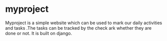 # myproject
Myproject is a simple website which can be used to mark our daily activities and tasks .The tasks can be tracked by the check ark whether they are done or not.
It is built on django.
